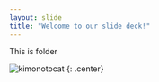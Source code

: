 ```yaml
---
layout: slide
title: "Welcome to our slide deck!"
---
```


This is folder

![kimonotocat](https://octodex.github.com/images/kimonotocat.png)
{: .center}
